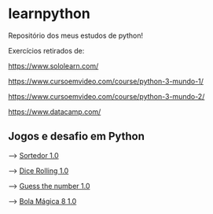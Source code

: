 # learnpython
Repositório dos meus estudos de python!

Exercícios retirados de:

https://www.sololearn.com/

https://www.cursoemvideo.com/course/python-3-mundo-1/

https://www.cursoemvideo.com/course/python-3-mundo-2/

https://www.datacamp.com/

## Jogos e desafio em Python

--> [Sortedor 1.0](https://github.com/cabarros3/learnpython/blob/main/jogos_aplicacoes/sorteador_1.py)

--> [Dice Rolling 1.0](https://github.com/cabarros3/learnpython/edit/main/jogos_aplicacoes/dice_rolling_1)

--> [Guess the number 1.0](https://github.com/cabarros3/learnpython/blob/main/jogos_aplicacoes/guess_number.py)

--> [Bola Mágica 8 1.0](https://github.com/cabarros3/learnpython/blob/main/jogos_aplicacoes/bola_8.py)
